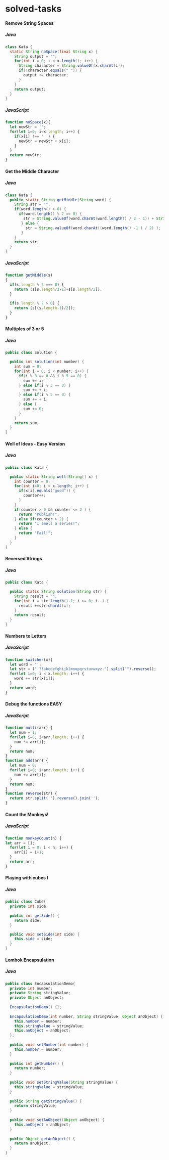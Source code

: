 # solved-tasks

#### Remove String Spaces

##### Java
```java
class Kata {
  static String noSpace(final String x) {
    String output = "";
    for(int i = 0; i < x.length(); i++) {
      String character = String.valueOf(x.charAt(i));
      if(!character.equals(" ")) {
        output += character;
      }
    }
    return output;
  }
}
```

##### JavaScript
```javascript
function noSpace(x){  
  let newStr = '';
  for(let i=0; i<x.length; i++) {
    if(x[i] !== ' ') {
      newStr = newStr + x[i];
    }
  }
  return newStr;
}
```
#### Get the Middle Character

##### Java
```java
class Kata {
  public static String getMiddle(String word) {
    String str = "";
    if(word.length() > 0) {
      if(word.length() % 2 == 0) {
        str = String.valueOf(word.charAt(word.length() / 2 - 1)) + String.valueOf(word.charAt(word.length() / 2));
       } else {
         str = String.valueOf(word.charAt((word.length() -1 ) / 2) );
       }
    }
    return str;
  }
}
```
##### JavaScript
```javascript
function getMiddle(s)
{
  if(s.length % 2 === 0) {
    return (s[s.length/2-1]+s[s.length/2]);
  }
  
  if(s.length % 2 > 0) {
    return (s[(s.length-1)/2]);
  }  
}
```
#### Multiples of 3 or 5

##### Java
```java
public class Solution {

  public int solution(int number) {
    int sum = 0;    
    for(int i = 0; i < number; i++) {         
      if(i % 3 == 0 && i % 5 == 0) {
        sum += i;   
      } else if(i % 3 == 0) {
        sum += + i;
      } else if(i % 5 == 0) {
        sum += + i;
      } else {
        sum += 0;
      }        
    }           
    return sum;
  }
}
```

#### Well of Ideas - Easy Version

##### Java
```java
public class Kata {

  public static String well(String[] x) {
    int counter = 0;
    for(int i=0; i < x.length; i++) {
      if(x[i].equals("good")) {
        counter++;
      }
    }
    if(counter > 0 && counter <= 2 ) {
      return "Publish!";
    } else if(counter > 2) {
      return "I smell a series!";
    } else {
      return "Fail!";
    }
  }
}
```
#### Reversed Strings

##### Java
```java
public class Kata {

  public static String solution(String str) {
    String result = "";
    for(int i = str.length()-1; i >= 0; i--) {
      result +=str.charAt(i);
    }
    return result;
  }
}
```

#### Numbers to Letters

##### JavaScript
```javascript
function switcher(x){
  let word = '';
  let str = (" ?!abcdefghijklmnopqrstuvwxyz-").split("").reverse();
  for(let i=0; i < x.length; i++) {
    word += str[x[i]];
  }
  return word;
}
```

#### Debug the functions EASY

##### JavaScript
```javascript
function multi(arr) {
  let num = 1;
  for(let i=0; i<arr.length; i++) {
    num *= arr[i];
  }
  return num;
}
function add(arr) {
  let num = 0;
  for(let i=0; i<arr.length; i++) {
    num += arr[i];
  }
  return num;
}
function reverse(str) {
  return str.split('').reverse().join('');
}
```

#### Count the Monkeys!

##### JavaScript
```javascript
function monkeyCount(n) {
let arr = [];
  for(let i = 0; i < n; i++) {
    arr[i] = i+1;
  }
  return arr;
}
```

#### Playing with cubes I

##### Java
```java
public class Cube{
  private int side;
  
  public int getSide() {
    return side;
  }

  public void setSide(int side) {
    this.side = side;
  }  
}
```

#### Lombok Encapsulation

##### Java
```java
public class EncapsulationDemo{
  private int number;
  private String stringValue;
  private Object anObject;
  
  EncapsulationDemo() {};
  
  EncapsulationDemo(int number, String stringValue, Object anObject) {
    this.number = number;
    this.stringValue = stringValue;
    this.anObject = anObject;
  };
  
  public void setNumber(int number) {
    this.number = number;
  }
  
  public int getNumber() {
    return number;
  }
  
  public void setStringValue(String stringValue) {
    this.stringValue = stringValue;
  }
  
  public String getStringValue() {
    return stringValue;
  }
  
  public void setAnObject(Object anObject) {
    this.anObject = anObject;
  }
  
  public Object getAnObject() {
    return anObject;
  }
}
```